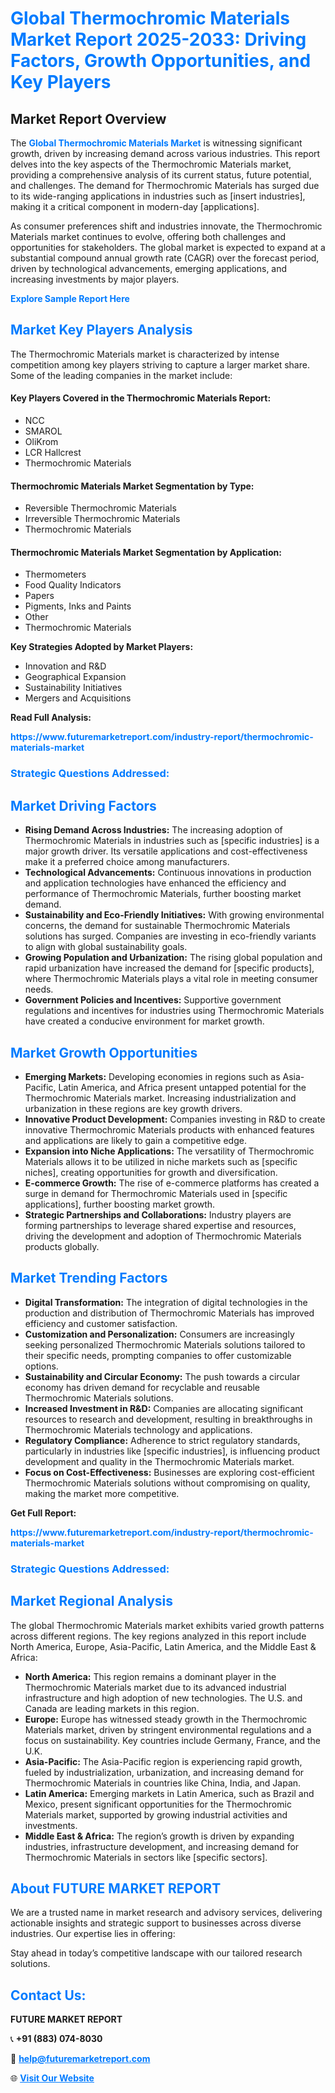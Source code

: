 <h1 style="color: #007BFF;">Global Thermochromic Materials Market Report 2025-2033: Driving Factors, Growth Opportunities, and Key Players</h1>

<section id="overview">
<h2>Market Report Overview</h2>
<p>The <a href="https://www.futuremarketreport.com/industry-report/thermochromic-materials-market" style="color: #007BFF; text-decoration: none;"><strong>Global Thermochromic Materials Market</strong></a> is witnessing significant growth, driven by increasing demand across various industries. This report delves into the key aspects of the Thermochromic Materials market, providing a comprehensive analysis of its current status, future potential, and challenges. The demand for Thermochromic Materials has surged due to its wide-ranging applications in industries such as [insert industries], making it a critical component in modern-day [applications].</p>
<p>As consumer preferences shift and industries innovate, the Thermochromic Materials market continues to evolve, offering both challenges and opportunities for stakeholders. The global market is expected to expand at a substantial compound annual growth rate (CAGR) over the forecast period, driven by technological advancements, emerging applications, and increasing investments by major players.</p>
</section>

<section id="overview">
<p><a href="https://www.futuremarketreport.com/request-sample/reportId=96876" style="color: #007BFF; text-decoration: none;"><strong>Explore Sample Report Here</strong></a></p>
</section>

<section id="key-players">
<h2 style="color: #007BFF;">Market Key Players Analysis</h2>
<p>The Thermochromic Materials market is characterized by intense competition among key players striving to capture a larger market share. Some of the leading companies in the market include:</p>
<h4>Key Players Covered in the Thermochromic Materials Report:</h4>
<ul><li>NCC</li><li>SMAROL</li><li>OliKrom</li><li>LCR Hallcrest</li><li>Thermochromic Materials</li></ul>
<h4>Thermochromic Materials Market Segmentation by Type:</h4>
<ul><li>Reversible Thermochromic Materials</li><li>Irreversible Thermochromic Materials</li><li>Thermochromic Materials</li></ul>

<h4>Thermochromic Materials Market Segmentation by Application:</h4>
<ul><li>Thermometers</li><li>Food Quality Indicators</li><li>Papers</li><li>Pigments, Inks and Paints</li><li>Other</li><li>Thermochromic Materials</li></ul>
<p><strong>Key Strategies Adopted by Market Players:</strong></p>
<ul>
<li>Innovation and R&D</li>
<li>Geographical Expansion</li>
<li>Sustainability Initiatives</li>
<li>Mergers and Acquisitions</li>
</ul>
</section>

<section>
<p><strong>Read Full Analysis: </strong></p><a href="https://www.futuremarketreport.com/industry-report/thermochromic-materials-market" style="color: #007BFF; text-decoration: none;"><strong>https://www.futuremarketreport.com/industry-report/thermochromic-materials-market</strong></a>
<h3 style="color: #007BFF;">Strategic Questions Addressed:</h3>
</section>

<section id="driving-factors">
<h2 style="color: #007BFF;">Market Driving Factors</h2>
<ul>
<li><strong>Rising Demand Across Industries:</strong> The increasing adoption of Thermochromic Materials in industries such as [specific industries] is a major growth driver. Its versatile applications and cost-effectiveness make it a preferred choice among manufacturers.</li>
<li><strong>Technological Advancements:</strong> Continuous innovations in production and application technologies have enhanced the efficiency and performance of Thermochromic Materials, further boosting market demand.</li>
<li><strong>Sustainability and Eco-Friendly Initiatives:</strong> With growing environmental concerns, the demand for sustainable Thermochromic Materials solutions has surged. Companies are investing in eco-friendly variants to align with global sustainability goals.</li>
<li><strong>Growing Population and Urbanization:</strong> The rising global population and rapid urbanization have increased the demand for [specific products], where Thermochromic Materials plays a vital role in meeting consumer needs.</li>
<li><strong>Government Policies and Incentives:</strong> Supportive government regulations and incentives for industries using Thermochromic Materials have created a conducive environment for market growth.</li>
</ul>
</section>

<section id="growth-opportunities">
<h2 style="color: #007BFF;">Market Growth Opportunities</h2>
<ul>
<li><strong>Emerging Markets:</strong> Developing economies in regions such as Asia-Pacific, Latin America, and Africa present untapped potential for the Thermochromic Materials market. Increasing industrialization and urbanization in these regions are key growth drivers.</li>
<li><strong>Innovative Product Development:</strong> Companies investing in R&D to create innovative Thermochromic Materials products with enhanced features and applications are likely to gain a competitive edge.</li>
<li><strong>Expansion into Niche Applications:</strong> The versatility of Thermochromic Materials allows it to be utilized in niche markets such as [specific niches], creating opportunities for growth and diversification.</li>
<li><strong>E-commerce Growth:</strong> The rise of e-commerce platforms has created a surge in demand for Thermochromic Materials used in [specific applications], further boosting market growth.</li>
<li><strong>Strategic Partnerships and Collaborations:</strong> Industry players are forming partnerships to leverage shared expertise and resources, driving the development and adoption of Thermochromic Materials products globally.</li>
</ul>
</section>

<section id="trending-factors">
<h2 style="color: #007BFF;">Market Trending Factors</h2>
<ul>
<li><strong>Digital Transformation:</strong> The integration of digital technologies in the production and distribution of Thermochromic Materials has improved efficiency and customer satisfaction.</li>
<li><strong>Customization and Personalization:</strong> Consumers are increasingly seeking personalized Thermochromic Materials solutions tailored to their specific needs, prompting companies to offer customizable options.</li>
<li><strong>Sustainability and Circular Economy:</strong> The push towards a circular economy has driven demand for recyclable and reusable Thermochromic Materials solutions.</li>
<li><strong>Increased Investment in R&D:</strong> Companies are allocating significant resources to research and development, resulting in breakthroughs in Thermochromic Materials technology and applications.</li>
<li><strong>Regulatory Compliance:</strong> Adherence to strict regulatory standards, particularly in industries like [specific industries], is influencing product development and quality in the Thermochromic Materials market.</li>
<li><strong>Focus on Cost-Effectiveness:</strong> Businesses are exploring cost-efficient Thermochromic Materials solutions without compromising on quality, making the market more competitive.</li>
</ul>
</section>

<section>
<p><strong>Get Full Report: </strong></p><a href="https://www.futuremarketreport.com/industry-report/thermochromic-materials-market" style="color: #007BFF; text-decoration: none;"><strong>https://www.futuremarketreport.com/industry-report/thermochromic-materials-market</strong></a>
<h3 style="color: #007BFF;">Strategic Questions Addressed:</h3>
</section>


<section id="regional-analysis">
<h2 style="color: #007BFF;">Market Regional Analysis</h2>
<p>The global Thermochromic Materials market exhibits varied growth patterns across different regions. The key regions analyzed in this report include North America, Europe, Asia-Pacific, Latin America, and the Middle East & Africa:</p>
<ul>
<li><strong>North America:</strong> This region remains a dominant player in the Thermochromic Materials market due to its advanced industrial infrastructure and high adoption of new technologies. The U.S. and Canada are leading markets in this region.</li>
<li><strong>Europe:</strong> Europe has witnessed steady growth in the Thermochromic Materials market, driven by stringent environmental regulations and a focus on sustainability. Key countries include Germany, France, and the U.K.</li>
<li><strong>Asia-Pacific:</strong> The Asia-Pacific region is experiencing rapid growth, fueled by industrialization, urbanization, and increasing demand for Thermochromic Materials in countries like China, India, and Japan.</li>
<li><strong>Latin America:</strong> Emerging markets in Latin America, such as Brazil and Mexico, present significant opportunities for the Thermochromic Materials market, supported by growing industrial activities and investments.</li>
<li><strong>Middle East & Africa:</strong> The region’s growth is driven by expanding industries, infrastructure development, and increasing demand for Thermochromic Materials in sectors like [specific sectors].</li>
</ul>
</section>

<footer>
<h2 style="color: #007BFF;">About FUTURE MARKET REPORT</h2>
<p>We are a trusted name in market research and advisory services, delivering actionable insights and strategic support to businesses across diverse industries. Our expertise lies in offering:</p>

<p>Stay ahead in today’s competitive landscape with our tailored research solutions.</p>

<h2 style="color: #007BFF;">Contact Us:</h2>
<p><strong>FUTURE MARKET REPORT</strong></p>
<p>📞 <strong>+91 (883) 074-8030</strong></p>
<p>📧 <strong><a href="mailto:help@futuremarketreport.com" style="color: #007BFF;">help@futuremarketreport.com</a></strong></p>
<p>🌐 <strong><a href="https://www.futuremarketreport.com/" style="color: #007BFF;">Visit Our Website</a></strong></p>
</footer>